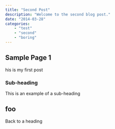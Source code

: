 ```yaml
---
title: "Second Post"
description: "Welcome to the second blog post."
date: "2014-03-28"
categories: 
    - "test"
    - "second"
    - "boring"
---
```


## Sample Page 1

his is my first post

### Sub-heading

This is an example of a sub-heading


## foo

Back to a heading
